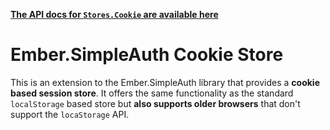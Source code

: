 __[The API docs for `Stores.Cookie` are available here](http://ember-simple-auth.simplabs.com/ember-simple-auth-cookie-store-api-docs.html)__

#  Ember.SimpleAuth Cookie Store

This is an extension to the Ember.SimpleAuth library that provides a __cookie
based session store__. It offers the same functionality as the standard
`localStorage` based store but __also supports older browsers__ that don't
support the `locaStorage` API.
